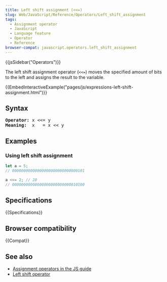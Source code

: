 ```yaml
---
title: Left shift assignment (<<=)
slug: Web/JavaScript/Reference/Operators/Left_shift_assignment
tags:
  - Assignment operator
  - JavaScript
  - Language feature
  - Operator
  - Reference
browser-compat: javascript.operators.left_shift_assignment
---
```

{{jsSidebar("Operators")}}

The left shift assignment operator (`<<=`) moves the specified amount of bits to
the left and assigns the result to the variable.

{{EmbedInteractiveExample("pages/js/expressions-left-shift-assignment.html")}}

## Syntax

<pre class="brush: js"><strong>Operator:</strong> x &#x3C;&#x3C;= y
<strong>Meaning:</strong>  x   = x &#x3C;&#x3C; y</pre>

## Examples

### Using left shift assignment

```js
let a = 5;
// 00000000000000000000000000000101

a <<= 2; // 20
// 00000000000000000000000000010100
```

## Specifications

{{Specifications}}

## Browser compatibility

{{Compat}}

## See also

- [Assignment operators in the JS guide](/en-US/docs/Web/JavaScript/Guide/Expressions_and_Operators#Assignment)
- [Left shift operator](/en-US/docs/Web/JavaScript/Reference/Operators/Left_shift)
